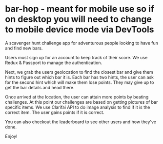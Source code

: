 # bar-hop - meant for mobile use so if on desktop you will need to change to mobile device mode via DevTools
A scavenger hunt challenge app for adventurous people looking to have fun and find new bars.

Users must sign up for an account to keep track of their score. We use Redux & Passport to manage the authentication. 

Next, we grab the users geolocation to find the closest bar and give them hints to figure out which bar it is. Each bar has two hints, the user can ask for the second hint which will make them lose points. They may give up to get the bar details and head there. 

Once arrived at the location, the user can attain more points by beating challenges. At this point our challenges are based on getting pictures of bar specific items. We use Clarifai API to do image analysis to find if it is the correct item. The user gains points if it is correct. 

You can also checkout the leaderboard to see other users and how they've done. 

Enjoy!
